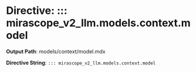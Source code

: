 # Directive: ::: mirascope_v2_llm.models.context.model

**Output Path**: models/context/model.mdx

**Directive String**: `::: mirascope_v2_llm.models.context.model`

